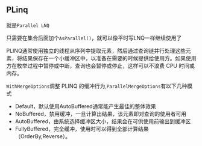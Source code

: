 ## PLinq

就是```Parallel LNQ```

只需要在集合后面加个```AsParallel()```，就可以像平时写LNQ一样继续使用了

PLINQ通常使用独立的线程从序列中提取元素，然后通过查询链并行处理这些元素，将结果保存在一个小缓冲区中，以准备在需要的时候提供给使用方。如果使用方在枚举过程中暂停或中断，查询也会暂停或停止，这样可以不浪费 CPU 时间或内存。

```WithMergeOptions```调整 PLINQ 的缓冲行为,```ParallelMergeOptions```有以下几种模式

* Default，默认使用AutoBuffered通常能产生最佳的整体效果
* NoBuffered，禁用缓冲，一旦计算出结果，该元素即对查询的使用者可用
* AutoBuffered，由系统选择缓冲区大小，结果会在可供使用前输出到缓冲区
* FullyBuffered，完全缓冲，使用时可以得到全部计算结果（OrderBy,Reverse）。